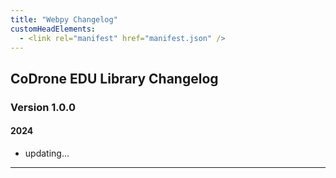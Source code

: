 ```yaml
---
title: "Webpy Changelog"
customHeadElements:
  - <link rel="manifest" href="manifest.json" />
---
```



<div className='level3_body'>

## CoDrone EDU Library Changelog

### Version 1.0.0
#### 2024
- updating...

<hr/>

</div>